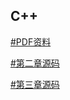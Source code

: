 ## C++

<a href="https://cdn.jsdelivr.net/gh/wangyaojiu/music@master/C.pdf" target="_blank" rel="nofollow">#PDF资料</a>


<a href="https://github.com/wangyaojiu/Cpp" target="_blank" rel="nofollow">#第二章源码</a>


<a href="https://github.com/wangyaojiu/cpp2/tree/master/%E7%AC%AC%E4%B8%89%E7%AB%A0">#第三章源码</a>


